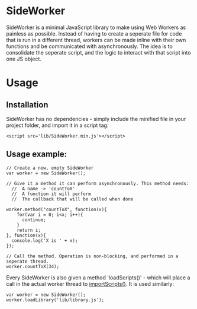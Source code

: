 # SideWorker

SideWorker is a minimal JavaScript library to make using Web Workers as painless as possible.
Instead of having to create a seperate file for code that is run in a different thread,
workers can be made inline with their own functions and be communicated with asynchronously.
The idea is to consolidate the seperate script, and the logic to interact with that script into one JS object.

# Usage

## Installation

SideWorker has no dependencies - simply include the minified file in your project folder, and import it in a script tag:

    <script src='lib/SideWorker.min.js'></script>
    
## Usage example:

    // Create a new, empty SideWorker
    var worker = new SideWorker();
    
    // Give it a method it can perform asynchronously. This method needs:
      //  A name -> 'countToX'
      //  A function it will perform
      //  The callback that will be called when done
      
    worker.method("countToX", function(x){
        for(var i = 0; i<x; i++){
          continue;
        }
        return i;
    }, function(x){
      console.log('X is ' + x);
    });
    
    // Call the method. Operation is non-blocking, and performed in a seperate thread.
    worker.countToX(34);
    
Every SideWorker is also given a method 'loadScripts()' - which will place a call in the actual worker thread to [importScripts()](https://developer.mozilla.org/en-US/docs/Web/API/WorkerGlobalScope/importScripts).
It is used similarly: 

    var worker = new SideWorker();
    worker.loadLibrary('lib/library.js');
